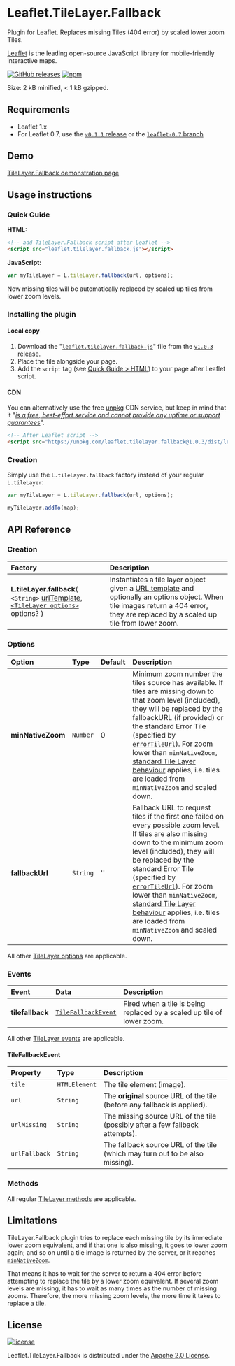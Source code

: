 # Leaflet.TileLayer.Fallback

Plugin for Leaflet. Replaces missing Tiles (404 error) by scaled lower zoom Tiles.

[Leaflet](http://leafletjs.com/) is the leading open-source JavaScript library
for mobile-friendly interactive maps.

[![GitHub releases](https://img.shields.io/github/release/ghybs/leaflet.tilelayer.fallback.svg?label=GitHub)](https://github.com/ghybs/Leaflet.TileLayer.Fallback/releases)
[![npm](https://img.shields.io/npm/v/leaflet.tilelayer.fallback.svg)](https://www.npmjs.com/package/leaflet.tilelayer.fallback)

Size: 2 kB minified, < 1 kB gzipped.



## Requirements

- Leaflet 1.x
- For Leaflet 0.7, use the [`v0.1.1` release](https://github.com/ghybs/Leaflet.TileLayer.Fallback/releases/tag/v0.1.1) or the [`leaflet-0.7` branch](https://github.com/ghybs/Leaflet.TileLayer.Fallback/tree/leaflet-0.7)



## Demo
[TileLayer.Fallback demonstration page](https://ghybs.github.io/Leaflet.TileLayer.Fallback/examples/tileLayerFallback-demo.html)



## Usage instructions

### Quick Guide

**HTML:**

```html
<!-- add TileLayer.Fallback script after Leaflet -->
<script src="leaflet.tilelayer.fallback.js"></script>
```

**JavaScript:**

```javascript
var myTileLayer = L.tileLayer.fallback(url, options);
```

Now missing tiles will be automatically replaced by scaled up tiles from lower zoom levels.


### Installing the plugin

#### Local copy
1. Download the "<a href="https://github.com/ghybs/Leaflet.TileLayer.Fallback/releases/download/v1.0.3/leaflet.tilelayer.fallback.js">`leaflet.tilelayer.fallback.js`</a>" file from the [`v1.0.3` release](https://github.com/ghybs/Leaflet.TileLayer.Fallback/releases/tag/v1.0.3).
2. Place the file alongside your page.
3. Add the `script` tag (see [Quick Guide > HTML](#quick-guide)) to your page after Leaflet script.

#### CDN
You can alternatively use the free [unpkg](https://unpkg.com) CDN service, but keep in mind that it "[_is a free, best-effort service and cannot provide any uptime or support guarantees_](https://unpkg.com/#/about)".

```html
<!-- After Leaflet script -->
<script src="https://unpkg.com/leaflet.tilelayer.fallback@1.0.3/dist/leaflet.tilelayer.fallback.js"></script>
```


### Creation

Simply use the `L.tileLayer.fallback` factory instead of your regular `L.tileLayer`:

```javascript
var myTileLayer = L.tileLayer.fallback(url, options);

myTileLayer.addTo(map);
```



## API Reference

### Creation

| Factory | Description |
| :------ | :---------- |
| **L.tileLayer.fallback**( `<String>` [urlTemplate](http://leafletjs.com/reference-1.0.2.html#tilelayer-l-tilelayer), [`<TileLayer options>`](#options) options? ) | Instantiates a tile layer object given a [URL template](http://leafletjs.com/reference-1.0.2.html#tilelayer-l-tilelayer) and optionally an options object. When tile images return a 404 error, they are replaced by a scaled up tile from lower zoom. |


### Options

| Option | Type | Default | Description |
| :----- | :--- | :------ | :---------- |
| **minNativeZoom** | `Number` | 0 | Minimum zoom number the tiles source has available. If tiles are missing down to that zoom level (included), they will be replaced by the fallbackURL (if provided) or the standard Error Tile (specified by [`errorTileUrl`](http://leafletjs.com/reference-1.0.2.html#tilelayer-errortileurl)). For zoom lower than `minNativeZoom`, [standard Tile Layer behaviour](http://leafletjs.com/reference-1.0.2.html#tilelayer-minnativezoom) applies, i.e. tiles are loaded from `minNativeZoom` and scaled down. |
| **fallbackUrl** | `String` | '' | Fallback URL to request tiles if the first one failed on every possible zoom level. If tiles are also missing down to the minimum zoom level (included), they will be replaced by the standard Error Tile (specified by [`errorTileUrl`](http://leafletjs.com/reference-1.0.2.html#tilelayer-errortileurl)). For zoom lower than `minNativeZoom`, [standard Tile Layer behaviour](http://leafletjs.com/reference-1.0.2.html#tilelayer-minnativezoom) applies, i.e. tiles are loaded from `minNativeZoom` and scaled down. |

All other [TileLayer options](http://leafletjs.com/reference-1.0.2.html#tilelayer-option) are applicable.


### Events

| Event | Data | Description |
| :---- | :--- | :---------- |
| **tilefallback** | [`TileFallbackEvent`](#tilefallbackevent) | Fired when a tile is being replaced by a scaled up tile of lower zoom. |

All other [TileLayer events](http://leafletjs.com/reference-1.0.2.html#tilelayer-crossorigin) are applicable.


#### TileFallbackEvent

| Property | Type | Description |
| :------- | :--- | :---------- |
| `tile` | `HTMLElement` | The tile element (image). |
| `url` | `String` | The **original** source URL of the tile (before any fallback is applied). |
| `urlMissing` | `String` | The missing source URL of the tile (possibly after a few fallback attempts). |
| `urlFallback` | `String` | The fallback source URL of the tile (which may turn out to be also missing). |


### Methods

All regular [TileLayer methods](http://leafletjs.com/reference-1.0.2.html#tilelayer-method) are applicable.



## Limitations
TileLayer.Fallback plugin tries to replace each missing tile by its immediate
lower zoom equivalent, and if that one is also missing, it goes to lower zoom
again; and so on until a tile image is returned by the server, or it reaches
[`minNativeZoom`](#options).

That means it has to wait for the server to return a 404 error before attempting
to replace the tile by a lower zoom equivalent. If several zoom levels are
missing, it has to wait as many times as the number of missing zooms. Therefore,
the more missing zoom levels, the more time it takes to replace a tile.



## License
[![license](https://img.shields.io/github/license/ghybs/leaflet.tilelayer.fallback.svg)](LICENSE)

Leaflet.TileLayer.Fallback is distributed under the [Apache 2.0 License](http://choosealicense.com/licenses/apache-2.0/).
